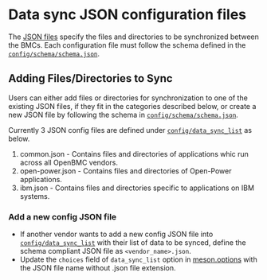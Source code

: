 # Data sync JSON configuration files

The [JSON files](data_sync_list) specify the files and directories to be
synchronized between the BMCs. Each configuration file must follow the schema
defined in the [`config/schema/schema.json`](schema/schema.json).

## Adding Files/Directories to Sync

Users can either add files or directories for synchronization to one of the
existing JSON files, if they fit in the categories described below, or create a
new JSON file by following the schema in
[`config/schema/schema.json`](schema/schema.json).

Currently 3 JSON config files are defined under
[`config/data_sync_list`](data_sync_list) as below.

1. common.json - Contains files and directories of applications whic run across
   all OpenBMC vendors.
2. open-power.json - Contains files and directories of Open-Power applications.
3. ibm.json - Contains files and directories specific to applications on IBM
   systems.

### Add a new config JSON file

- If another vendor wants to add a new config JSON file into
  [`config/data_sync_list`](data_sync_list) with their list of data to be
  synced, define the schema compliant JSON file as `<vendor_name>.json`.
- Update the `choices` field of `data_sync_list` option in
  [meson.options](../meson.options) with the JSON file name without .json file
  extension.
